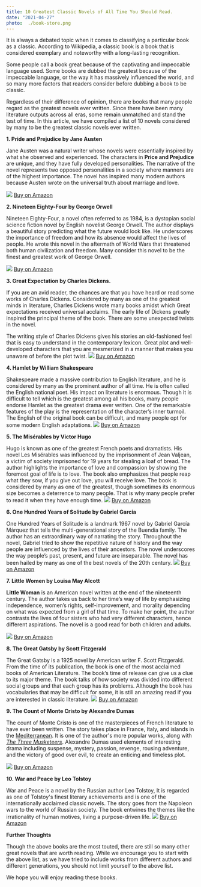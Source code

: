 ```yaml
---
title: 10 Greatest Classic Novels of All Time You Should Read.
date: "2021-04-27"
photo:  ./book-store.png
---
```


It is always a debated topic when it comes to classifying a particular book as a classic. According to Wikipedia, a classic book is a book that is considered exemplary and noteworthy with a long-lasting recognition.

Some people call a book great because of the captivating and impeccable language used. Some books are dubbed the greatest because of the impeccable language, or the way it has massively influenced the world, and so many more factors that readers consider before dubbing a book to be classic. 

Regardless of their difference of opinion, there are books that many people regard as the greatest novels ever written. Since there have been many literature outputs across all eras, some remain unmatched and stand the test of time. In this article, we have compiled a list of 10 novels considered by many to be the greatest classic novels ever written.

**1. Pride and Prejudice by Jane Austen**

Jane Austen was a natural writer whose novels were essentially inspired by what she observed and experienced. The characters in **Price and Prejudice** are unique, and they have fully developed personalities. The narrative of the novel represents two opposed personalities in a society where manners are of the highest importance. The novel has inspired many modern authors because Austen wrote on the universal truth about marriage and love.

<a target="_blank"  href="https://www.amazon.com/gp/product/0141439513/ref=as_li_tl?ie=UTF8&camp=1789&creative=9325&creativeASIN=0141439513&linkCode=as2&tag=thetrendarchi-20&linkId=00f2f687a91e3702d9f2d9462f763fc8"><img border="0" src="//ws-na.amazon-adsystem.com/widgets/q?_encoding=UTF8&MarketPlace=US&ASIN=0141439513&ServiceVersion=20070822&ID=AsinImage&WS=1&Format=_SL250_&tag=thetrendarchi-20" ></a>
<a target="_blank" href="https://www.amazon.com/gp/product/0141439513/ref=as_li_tl?ie=UTF8&camp=1789&creative=9325&creativeASIN=0141439513&linkCode=as2&tag=thetrendarchi-20&linkId=74243b6c42f73c531554f8d2aca5b458">Buy on Amazon</a>

 **2. Nineteen Eighty-Four by George Orwell**

Nineteen Eighty-Four, a novel often referred to as 1984, is a dystopian social science fiction novel by English novelist George Orwell. The author displays a beautiful story predicting what the future would look like. He underscores the importance of freedom and how its absence would affect the lives of people. He wrote this novel in the aftermath of World Wars that threatened both human civilization and freedom. Many consider this novel to be the finest and greatest work of George Orwell.

<a target="_blank"  href="https://www.amazon.com/gp/product/0452262933/ref=as_li_tl?ie=UTF8&camp=1789&creative=9325&creativeASIN=0452262933&linkCode=as2&tag=thetrendarchi-20&linkId=fc01a12fdb3e5612fe13ed323c35f900"><img border="0" src="//ws-na.amazon-adsystem.com/widgets/q?_encoding=UTF8&MarketPlace=US&ASIN=0452262933&ServiceVersion=20070822&ID=AsinImage&WS=1&Format=_SL250_&tag=thetrendarchi-20" ></a>
<a target="_blank" href="https://www.amazon.com/gp/product/0452262933/ref=as_li_tl?ie=UTF8&camp=1789&creative=9325&creativeASIN=0452262933&linkCode=as2&tag=thetrendarchi-20&linkId=3d681e0492c31d243d38805c967cbade">Buy on Amazon</a>

**3. Great Expectation by Charles Dickens.**

If you are an avid reader, the chances are that you have heard or read some works of Charles Dickens. Considered by many as one of the greatest minds in literature, Charles Dickens wrote many books amidst which Great expectations received universal acclaims. The early life of Dickens greatly inspired the principal theme of the book. There are some unexpected twists in the novel.

The writing style of Charles Dickens gives his stories an old-fashioned feel that is easy to understand in the contemporary lexicon. Great plot and well-developed characters that you are mesmerized in a manner that makes you unaware of before the plot twist.
<a target="_blank"  href="https://www.amazon.com/gp/product/0141439564/ref=as_li_tl?ie=UTF8&camp=1789&creative=9325&creativeASIN=0141439564&linkCode=as2&tag=thetrendarchi-20&linkId=538a683e8c8b6c4b8b8636f67d1c4df1"><img border="0" src="//ws-na.amazon-adsystem.com/widgets/q?_encoding=UTF8&MarketPlace=US&ASIN=0141439564&ServiceVersion=20070822&ID=AsinImage&WS=1&Format=_SL250_&tag=thetrendarchi-20" ></a>
<a target="_blank" href="https://www.amazon.com/gp/product/0141439564/ref=as_li_tl?ie=UTF8&camp=1789&creative=9325&creativeASIN=0141439564&linkCode=as2&tag=thetrendarchi-20&linkId=4659501d94e9c42230ec29ff0ba920f5">Buy on Amazon</a>

  **4. Hamlet by William Shakespeare**

Shakespeare made a massive contribution to English literature, and he is considered by many as the prominent author of all time. He is often called the English national poet. His impact on literature is enormous. Though it is difficult to tell which is the greatest among all his books, many people endorse Hamlet as the greatest drama ever written. One of the remarkable features of the play is the representation of the character’s inner turmoil. The English of the original book can be difficult, and many people opt for some modern English adaptations.
<a target="_blank"  href="https://www.amazon.com/gp/product/074347712X/ref=as_li_tl?ie=UTF8&camp=1789&creative=9325&creativeASIN=074347712X&linkCode=as2&tag=thetrendarchi-20&linkId=5d4dd2f69a95a041f5b3e1a25f02a77e"><img border="0" src="//ws-na.amazon-adsystem.com/widgets/q?_encoding=UTF8&MarketPlace=US&ASIN=074347712X&ServiceVersion=20070822&ID=AsinImage&WS=1&Format=_SL250_&tag=thetrendarchi-20" ></a>
<a target="_blank" href="https://amzn.to/2QoBZHl">Buy on Amazon</a>

  
  **5. The Misérables by Victor Hugo**

Hugo is known as one of the greatest French poets and dramatists. His novel Les Misérables was influenced by the imprisonment of Jean Valjean, a victim of society imprisoned for 19 years for stealing a loaf of bread. The author highlights the importance of love and compassion by showing the foremost goal of life is to love. The book also emphasizes that people reap what they sow, if you give out love, you will receive love. The book is considered by many as one of the greatest, though sometimes its enormous size becomes a deterrence to many people. That is why many people prefer to read it when they have enough time.
<a target="_blank"  href="https://amzn.to/3er1Ki4"><img border="0" src="//ws-na.amazon-adsystem.com/widgets/q?_encoding=UTF8&MarketPlace=US&ASIN=0143107569&ServiceVersion=20070822&ID=AsinImage&WS=1&Format=_SL250_&tag=thetrendarchi-20" ></a>
<a target="_blank" href="https://amzn.to/3er1Ki4">Buy on Amazon</a>


  **6. One Hundred Years of Solitude by Gabriel Garcia**

One Hundred Years of Solitude is a landmark 1967 novel by Gabriel García Márquez that tells the multi-generational story of the Buendia family. The author has an extraordinary way of narrating the story. Throughout the novel, Gabriel tried to show the repetitive nature of history and the way people are influenced by the lives of their ancestors. The novel underscores the way people’s past, present, and future are inseparable. The novel has been hailed by many as one of the best novels of the 20th century.
<a target="_blank"  href="https://www.amazon.com/gp/product/0060883286/ref=as_li_tl?ie=UTF8&camp=1789&creative=9325&creativeASIN=0060883286&linkCode=as2&tag=thetrendarchi-20&linkId=67972e552d79f9347548d93c29ed7c61"><img border="0" src="//ws-na.amazon-adsystem.com/widgets/q?_encoding=UTF8&MarketPlace=US&ASIN=0060883286&ServiceVersion=20070822&ID=AsinImage&WS=1&Format=_SL250_&tag=thetrendarchi-20" ></a>
<a target="_blank" href="https://www.amazon.com/gp/product/0060883286/ref=as_li_tl?ie=UTF8&camp=1789&creative=9325&creativeASIN=0060883286&linkCode=as2&tag=thetrendarchi-20&linkId=76bf2c2d98c7745877b1ad10bc8aabf2">Buy on Amazon</a>

**7. Little Women by Louisa May Alcott**

**Little Woman** is an American novel written at the end of the nineteenth century. The author takes us back to her time’s way of life by emphasizing independence, women’s rights, self-improvement, and morality depending on what was expected from a girl of that time. To make her point, the author contrasts the lives of four sisters who had very different characters, hence different aspirations. The novel is a good read for both children and adults.

<a target="_blank"  href="https://www.amazon.com/gp/product/0316489271/ref=as_li_tl?ie=UTF8&camp=1789&creative=9325&creativeASIN=0316489271&linkCode=as2&tag=thetrendarchi-20&linkId=4fc4d2936a0e63254c4fffa21114694c"><img border="0" src="//ws-na.amazon-adsystem.com/widgets/q?_encoding=UTF8&MarketPlace=US&ASIN=0316489271&ServiceVersion=20070822&ID=AsinImage&WS=1&Format=_SL250_&tag=thetrendarchi-20" ></a>
<a target="_blank" href="https://www.amazon.com/gp/product/0316489271/ref=as_li_tl?ie=UTF8&camp=1789&creative=9325&creativeASIN=0316489271&linkCode=as2&tag=thetrendarchi-20&linkId=59ec047b6d1dffab8f6650eb48162dae">Buy on Amazon</a>

 **8. The Great Gatsby by Scott Fitzgerald**

The Great Gatsby is a 1925 novel by American writer F. Scott Fitzgerald. From the time of its publication, the book is one of the most acclaimed books of American Literature. The book’s time of release can give us a clue to its major theme. The book talks of how society was divided into different social groups and that each group has its problems. Although the book has vocabularies that may be difficult for some, it is still an amazing read if you are interested in classic literature.
<a target="_blank"  href="https://www.amazon.com/gp/product/B08RYK64GM/ref=as_li_tl?ie=UTF8&camp=1789&creative=9325&creativeASIN=B08RYK64GM&linkCode=as2&tag=thetrendarchi-20&linkId=bc467a5f0b8453381a6d368163af8052"><img border="0" src="//ws-na.amazon-adsystem.com/widgets/q?_encoding=UTF8&MarketPlace=US&ASIN=B08RYK64GM&ServiceVersion=20070822&ID=AsinImage&WS=1&Format=_SL250_&tag=thetrendarchi-20" ></a>
<a target="_blank" href="https://www.amazon.com/gp/offer-listing/B08RYK64GM/ref=as_li_tl?ie=UTF8&camp=1789&creative=9325&creativeASIN=B08RYK64GM&linkCode=am2&tag=thetrendarchi-20&linkId=dca5dd2469ad0a45d70564a7f998573c">Buy on Amazon</a>

**9. The Count of Monte Cristo by Alexandre Dumas**

The count of Monte Cristo is one of the masterpieces of French literature to have ever been written. The story takes place in France, Italy, and islands in the [Mediterranean](https://en.wikipedia.org/wiki/Mediterranean). It is one of the author's more popular works, along with [_The Three Musketeers_](https://en.wikipedia.org/wiki/The_Three_Musketeers). Alexandre Dumas used elements of interesting drama including suspense, mystery, passion, revenge, rousing adventure, and the victory of good over evil, to create an enticing and timeless plot.

<a target="_blank"  href="https://www.amazon.com/gp/product/0140449264/ref=as_li_tl?ie=UTF8&camp=1789&creative=9325&creativeASIN=0140449264&linkCode=as2&tag=thetrendarchi-20&linkId=8d2c77ab78313c5c833866a7447e626c"><img border="0" src="//ws-na.amazon-adsystem.com/widgets/q?_encoding=UTF8&MarketPlace=US&ASIN=0140449264&ServiceVersion=20070822&ID=AsinImage&WS=1&Format=_SL250_&tag=thetrendarchi-20" ></a>
<a target="_blank" href="https://www.amazon.com/gp/product/0140449264/ref=as_li_tl?ie=UTF8&camp=1789&creative=9325&creativeASIN=0140449264&linkCode=as2&tag=thetrendarchi-20&linkId=3d4ca85dbc6132f5b163498714170d29">Buy on Amazon</a>

**10. War and Peace by Leo Tolstoy**

War and Peace is a novel by the Russian author Leo Tolstoy, It is regarded as one of Tolstoy's finest literary achievements and is one of the internationally acclaimed classic novels. The story goes from the Napoleon wars to the world of Russian society. The book entwines the themes like the irrationality of human motives, living a purpose-driven life.
<a target="_blank"  href="https://www.amazon.com/gp/product/0143039997/ref=as_li_tl?ie=UTF8&camp=1789&creative=9325&creativeASIN=0143039997&linkCode=as2&tag=thetrendarchi-20&linkId=687a6698591aaaed7b61b7036f86b558"><img border="0" src="//ws-na.amazon-adsystem.com/widgets/q?_encoding=UTF8&MarketPlace=US&ASIN=0143039997&ServiceVersion=20070822&ID=AsinImage&WS=1&Format=_SL250_&tag=thetrendarchi-20" ></a>
<a target="_blank" href="https://www.amazon.com/gp/product/0143039997/ref=as_li_tl?ie=UTF8&camp=1789&creative=9325&creativeASIN=0143039997&linkCode=as2&tag=thetrendarchi-20&linkId=9010cfc9af6e4a0abefb7ab057df8fc0">Buy on Amazon</a>

**Further Thoughts**

Though the above books are the most touted, there are still so many other great novels that are worth reading. While we encourage you to start with the above list, as we have tried to include works from different authors and different generations, you should not limit yourself to the above list.

  

We hope you will enjoy reading these books.
